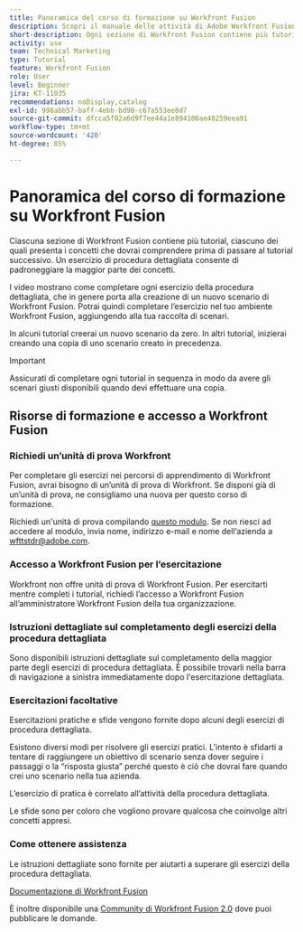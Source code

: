 ```yaml
---
title: Panoramica del corso di formazione su Workfront Fusion
description: Scopri il manuale delle attività di Adobe Workfront Fusion e come ottenere un account di unita di prova di Workfront.
short-description: Ogni sezione di Workfront Fusion contiene più tutorial, ciascuno dei quali presenta i concetti che dovrai comprendere prima di passare al tutorial successivo.
activity: use
team: Technical Marketing
type: Tutorial
feature: Workfront Fusion
role: User
level: Beginner
jira: KT-11035
recommendations: noDisplay,catalog
exl-id: 998abb57-baff-4ebb-bd90-c67a553ee8d7
source-git-commit: dfcca5f02a6d9f7ee44a1e894106ae48259eea91
workflow-type: tm+mt
source-wordcount: '420'
ht-degree: 85%

---
```


# Panoramica del corso di formazione su Workfront Fusion

Ciascuna sezione di Workfront Fusion contiene più tutorial, ciascuno dei quali presenta i concetti che dovrai comprendere prima di passare al tutorial successivo. Un esercizio di procedura dettagliata consente di padroneggiare la maggior parte dei concetti.

I video mostrano come completare ogni esercizio della procedura dettagliata, che in genere porta alla creazione di un nuovo scenario di Workfront Fusion. Potrai quindi completare l’esercizio nel tuo ambiente Workfront Fusion, aggiungendo alla tua raccolta di scenari.

In alcuni tutorial creerai un nuovo scenario da zero. In altri tutorial, inizierai creando una copia di uno scenario creato in precedenza.

>[!IMPORTANT]
>
>Assicurati di completare ogni tutorial in sequenza in modo da avere gli scenari giusti disponibili quando devi effettuare una copia.

## Risorse di formazione e accesso a Workfront Fusion

### Richiedi un’unità di prova Workfront

Per completare gli esercizi nei percorsi di apprendimento di Workfront Fusion, avrai bisogno di un’unità di prova di Workfront. Se disponi già di un’unità di prova, ne consigliamo una nuova per questo corso di formazione.

Richiedi un&#39;unità di prova compilando [questo modulo](https://forms.office.com/r/f1J8HRGrNY). Se non riesci ad accedere al modulo, invia nome, indirizzo e-mail e nome dell’azienda a wfttstdr@adobe.com.

### Accesso a Workfront Fusion per l’esercitazione

Workfront non offre unità di prova di Workfront Fusion. Per esercitarti mentre completi i tutorial, richiedi l’accesso a Workfront Fusion all’amministratore Workfront Fusion della tua organizzazione.

### Istruzioni dettagliate sul completamento degli esercizi della procedura dettagliata

Sono disponibili istruzioni dettagliate sul completamento della maggior parte degli esercizi di procedura dettagliata. È possibile trovarli nella barra di navigazione a sinistra immediatamente dopo l&#39;esercitazione dettagliata.

### Esercitazioni facoltative

Esercitazioni pratiche e sfide vengono fornite dopo alcuni degli esercizi di procedura dettagliata.

Esistono diversi modi per risolvere gli esercizi pratici. L’intento è sfidarti a tentare di raggiungere un obiettivo di scenario senza dover seguire i passaggi o la “risposta giusta” perché questo è ciò che dovrai fare quando crei uno scenario nella tua azienda.

L’esercizio di pratica è correlato all’attività della procedura dettagliata.

Le sfide sono per coloro che vogliono provare qualcosa che coinvolge altri concetti appresi.

### Come ottenere assistenza

Le istruzioni dettagliate sono fornite per aiutarti a superare gli esercizi della procedura dettagliata.

[Documentazione di Workfront Fusion](https://experienceleague.adobe.com/en/docs/workfront-fusion/using/get-started-with-fusion/understand-workfront-fusion/workfront-fusion-overview)

È inoltre disponibile una [Community di Workfront Fusion 2.0](https://experienceleaguecommunities.adobe.com/t5/workfront-fusion-2-0/ct-p/workfront-fusion-2) dove puoi pubblicare le domande.
